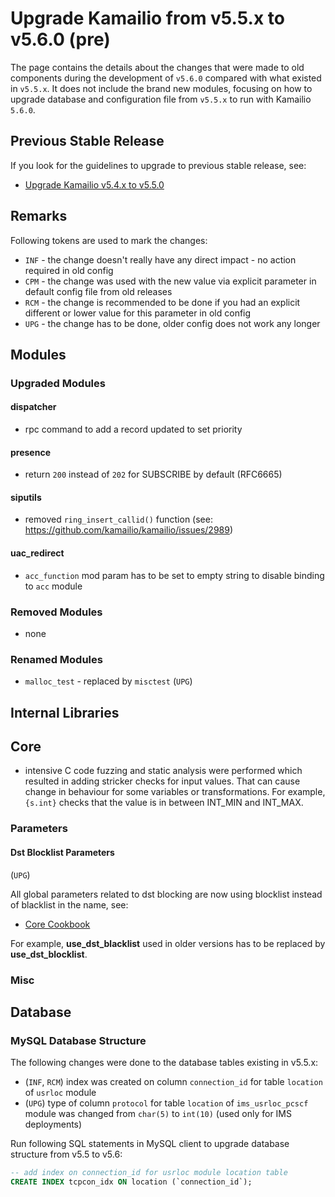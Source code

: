 # Upgrade Kamailio from v5.5.x to v5.6.0 (pre)

The page contains the details about the changes that were made to old
components during the development of `v5.6.0` compared with what existed
in `v5.5.x`. It does not include the brand new modules, focusing on how to
upgrade database and configuration file from `v5.5.x` to run with Kamailio
`5.6.0`.

## Previous Stable Release

If you look for the guidelines to upgrade to previous stable release,
see:

- [Upgrade Kamailio v5.4.x to v5.5.0](5.4.x-to-5.5.0.md)

## Remarks

Following tokens are used to mark the changes:

- `INF` - the change doesn't really have any direct impact - no action
    required in old config
- `CPM` - the change was used with the new value via explicit parameter
    in default config file from old releases
- `RCM` - the change is recommended to be done if you had an explicit
    different or lower value for this parameter in old config
- `UPG` - the change has to be done, older config does not work any
    longer

## Modules

### Upgraded Modules

#### dispatcher

  - rpc command to add a record updated to set priority

#### presence

  - return `200` instead of `202` for SUBSCRIBE by default (RFC6665)

#### siputils

  - removed `ring_insert_callid()` function (see: https://github.com/kamailio/kamailio/issues/2989)

#### uac_redirect

  - `acc_function` mod param has to be set to empty string to disable binding to `acc` module

### Removed Modules

- none

### Renamed Modules

- `malloc_test` - replaced by `misctest` (`UPG`)

## Internal Libraries

## Core

- intensive C code fuzzing and static analysis were performed which resulted in
adding stricker checks for input values. That can cause change in behaviour
for some variables or transformations. For example, `{s.int}` checks that
the value is in between INT_MIN and INT_MAX.

### Parameters

#### Dst Blocklist Parameters

(`UPG`)

All global parameters related to dst blocking are now using blocklist
instead of blacklist in the name, see:

- [Core Cookbook](../../cookbooks/5.6.x/core.md#blocklist_parameters)

For example, **use_dst_blacklist** used in older versions has to be
replaced by **use_dst_blocklist**.

### Misc

## Database

### MySQL Database Structure

The following changes were done to the database tables existing in v5.5.x:

- (`INF`, `RCM`) index was created on column `connection_id` for table `location` of `usrloc` module
- (`UPG`) type of column `protocol` for table `location` of `ims_usrloc_pcscf` module was changed from `char(5)` to `int(10)` (used only for IMS deployments)

Run following SQL statements in MySQL client to upgrade database
structure from v5.5 to v5.6:

``` sql
-- add index on connection_id for usrloc module location table
CREATE INDEX tcpcon_idx ON location (`connection_id`);
```
